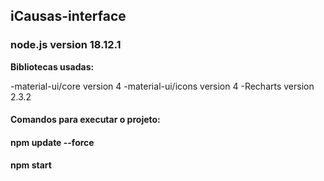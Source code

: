 ## iCausas-interface

### node.js version 18.12.1

__Bibliotecas usadas:__

-material-ui/core version 4
-material-ui/icons version 4
-Recharts version 2.3.2


#### Comandos para executar o projeto:

#### npm update --force

#### npm start

